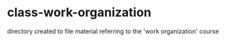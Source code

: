 # class-work-organization
directory created to file material referring to the 'work organization' course
